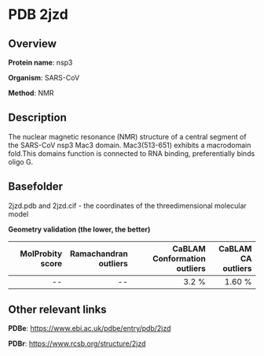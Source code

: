 # PDB 2jzd

## Overview

**Protein name**: nsp3

**Organism**: SARS-CoV

**Method**: NMR

## Description

The nuclear magnetic resonance (NMR) structure of a central segment of the SARS-CoV nsp3 Mac3 domain. Mac3(513-651) exhibits a macrodomain fold.This domains function is connected to RNA binding, preferentially binds oligo G.

## Basefolder

2jzd.pdb and 2jzd.cif - the coordinates of the threedimensional molecular model




**Geometry validation (the lower, the better)**

|   |**MolProbity<br>score**| **Ramachandran<br>outliers** | **CaBLAM<br>Conformation outliers** | **CaBLAM<br>CA outliers** |
|---|-------------:|----------------:|----------------:|----------------:|
||--|--|3.2 %|1.60 %|


## Other relevant links 
**PDBe**:  https://www.ebi.ac.uk/pdbe/entry/pdb/2jzd
 
**PDBr**: https://www.rcsb.org/structure/2jzd 
